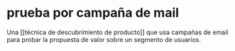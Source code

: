 # prueba por campaña de mail
Una [[técnica de descubrimiento de producto]] que usa campañas de email para probar la propuesta de valor sobre un segmento de usuarios.
